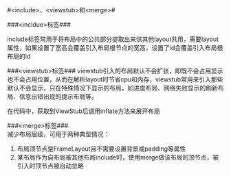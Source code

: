 #\<include\>、\<viewstub\>和\<merge\>#

###\<incldue\>标签###

include标签常用于将布局中的公共部分提取出来供其他layout共用，需要layout属性，如果设置了宽高会覆盖引入布局根节点的宽高，设置了id会覆盖引入布局根布局的id



###\<viewstub\>标签###
viewstub引入的布局默认不会扩张，即既不会占用显示也不会占用位置，从而在解析layout时节省cpu和内存，viewstub常用来引入那些默认不会显示，只在特殊情况下显示的布局，如进度布局、网络失败显示的刷新布局、信息出错出现的提示布局等。        
<p>在代码中，获取到ViewStub后调用inflate方法来展开布局

###\<merge\>标签###			
减少布局层级，可用于两种典型情况：

1. 布局顶节点是FrameLayout且不需要设置背景或padding等属性
2. 某布局作为自布局被其他布局include时，使用merge做该布局的顶节点，被引入时顶节点被自动忽略
